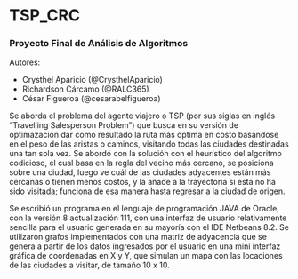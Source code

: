 # TSP_CRC

### Proyecto Final de Análisis de Algoritmos

Autores:

- Crysthel Aparicio (@CrysthelAparicio)
- Richardson Cárcamo (@RALC365)
- César Figueroa (@cesarabelfigueroa)


 Se aborda el problema del agente viajero o TSP (por sus siglas en inglés “Travelling Salesperson Problem”) que busca en su versión de optimazación dar como resultado la ruta más óptima en costo basándose en el peso de las aristas o caminos, visitando todas las ciudades destinadas una tan sola vez. Se abordó con la solución con el heurístico del algoritmo codicioso, el cual basa en la regla del vecino más cercano, se posiciona sobre una ciudad, luego ve cuál de las ciudades adyacentes están más cercanas o tienen menos costos, y la añade a la trayectoria si esta no ha sido visitada; funciona de esa manera hasta regresar a la ciudad de origen. 

Se escribió un programa en el lenguaje de programación JAVA de Oracle, con la versión 8 actualización 111, con una interfaz de usuario relativamente sencilla para el usuario generada en su mayoría con el IDE Netbeans 8.2. Se utilizaron grafos implementados con una matriz de adyacencia que se genera a partir de los datos ingresados por el usuario en una mini interfaz gráfica de coordenadas en X y Y, que simulan un mapa con las locaciones de las ciudades a visitar, de tamaño 10 x 10.